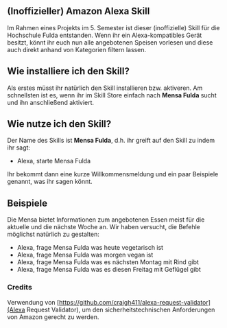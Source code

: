 ## (Inoffizieller) Amazon Alexa Skill
Im Rahmen eines Projekts im 5. Semester ist dieser (inoffizielle) Skill für die Hochschule Fulda entstanden.
Wenn ihr ein Alexa-kompatibles Gerät besitzt, könnt ihr euch nun alle angebotenen Speisen vorlesen und diese auch direkt anhand von Kategorien filtern lassen.

## Wie installiere ich den Skill?
Als erstes müsst ihr natürlich den Skill installieren bzw. aktiveren. Am schnellsten ist es, wenn ihr im Skill Store einfach nach **Mensa Fulda** sucht und ihn anschließend aktiviert.

## Wie nutze ich den Skill?
Der Name des Skills ist **Mensa Fulda**, d.h. ihr greift auf den Skill zu indem ihr sagt:
- Alexa, starte Mensa Fulda

Ihr bekommt dann eine kurze Willkommensmeldung und ein paar Beispiele genannt, was ihr sagen könnt.

## Beispiele
Die Mensa bietet Informationen zum angebotenen Essen meist für die aktuelle und die nächste Woche an.
Wir haben versucht, die Befehle möglichst natürlich zu gestalten:
- Alexa, frage Mensa Fulda was heute vegetarisch ist
- Alexa, frage Mensa Fulda was morgen vegan ist
- Alexa, frage Mensa Fulda was es nächsten Montag mit Rind gibt
- Alexa, frage Mensa Fulda was es diesen Freitag mit Geflügel gibt

### Credits
Verwendung von [https://github.com/craigh411/alexa-request-validator](Alexa Request Validator), um den sicherheitstechnischen Anforderungen von Amazon gerecht zu werden.
